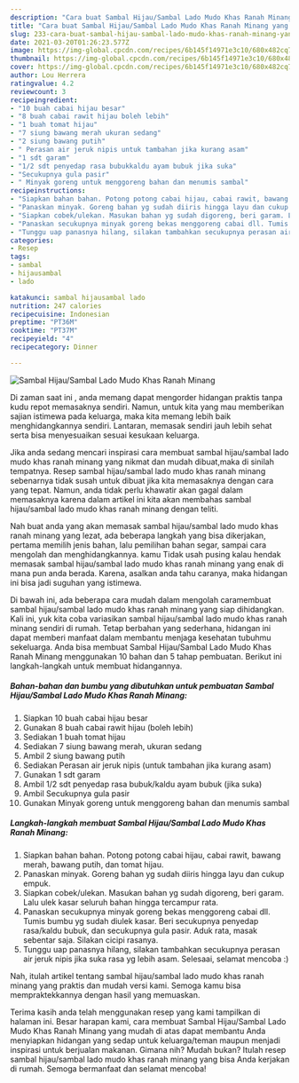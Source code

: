 ```yaml
---
description: "Cara buat Sambal Hijau/Sambal Lado Mudo Khas Ranah Minang yang lezat dan Mudah Dibuat"
title: "Cara buat Sambal Hijau/Sambal Lado Mudo Khas Ranah Minang yang lezat dan Mudah Dibuat"
slug: 233-cara-buat-sambal-hijau-sambal-lado-mudo-khas-ranah-minang-yang-lezat-dan-mudah-dibuat
date: 2021-03-20T01:26:23.577Z
image: https://img-global.cpcdn.com/recipes/6b145f14971e3c10/680x482cq70/sambal-hijausambal-lado-mudo-khas-ranah-minang-foto-resep-utama.jpg
thumbnail: https://img-global.cpcdn.com/recipes/6b145f14971e3c10/680x482cq70/sambal-hijausambal-lado-mudo-khas-ranah-minang-foto-resep-utama.jpg
cover: https://img-global.cpcdn.com/recipes/6b145f14971e3c10/680x482cq70/sambal-hijausambal-lado-mudo-khas-ranah-minang-foto-resep-utama.jpg
author: Lou Herrera
ratingvalue: 4.2
reviewcount: 3
recipeingredient:
- "10 buah cabai hijau besar"
- "8 buah cabai rawit hijau boleh lebih"
- "1 buah tomat hijau"
- "7 siung bawang merah ukuran sedang"
- "2 siung bawang putih"
- " Perasan air jeruk nipis untuk tambahan jika kurang asam"
- "1 sdt garam"
- "1/2 sdt penyedap rasa bubukkaldu ayam bubuk jika suka"
- "Secukupnya gula pasir"
- " Minyak goreng untuk menggoreng bahan dan menumis sambal"
recipeinstructions:
- "Siapkan bahan bahan. Potong potong cabai hijau, cabai rawit, bawang merah, bawang putih, dan tomat hijau."
- "Panaskan minyak. Goreng bahan yg sudah diiris hingga layu dan cukup empuk."
- "Siapkan cobek/ulekan. Masukan bahan yg sudah digoreng, beri garam. Lalu ulek kasar seluruh bahan hingga tercampur rata."
- "Panaskan secukupnya minyak goreng bekas menggoreng cabai dll. Tumis bumbu yg sudah diulek kasar. Beri secukupnya penyedap rasa/kaldu bubuk, dan secukupnya gula pasir. Aduk rata, masak sebentar saja. Silakan cicipi rasanya."
- "Tunggu uap panasnya hilang, silakan tambahkan secukupnya perasan air jeruk nipis jika suka rasa yg lebih asam. Selesaai, selamat mencoba :)"
categories:
- Resep
tags:
- sambal
- hijausambal
- lado

katakunci: sambal hijausambal lado 
nutrition: 247 calories
recipecuisine: Indonesian
preptime: "PT36M"
cooktime: "PT37M"
recipeyield: "4"
recipecategory: Dinner

---
```



![Sambal Hijau/Sambal Lado Mudo Khas Ranah Minang](https://img-global.cpcdn.com/recipes/6b145f14971e3c10/680x482cq70/sambal-hijausambal-lado-mudo-khas-ranah-minang-foto-resep-utama.jpg)

Di zaman  saat ini , anda memang dapat mengorder hidangan praktis tanpa kudu repot memasaknya sendiri. Namun, untuk kita yang mau memberikan sajian istimewa pada keluarga, maka kita memang lebih baik menghidangkannya sendiri. Lantaran, memasak sendiri jauh lebih sehat serta bisa menyesuaikan sesuai kesukaan keluarga.

Jika anda sedang mencari inspirasi cara membuat sambal hijau/sambal lado mudo khas ranah minang yang nikmat dan mudah dibuat,maka di sinilah tempatnya. Resep sambal hijau/sambal lado mudo khas ranah minang  sebenarnya tidak susah untuk dibuat jika kita memasaknya dengan cara yang tepat. Namun, anda tidak perlu khawatir akan gagal dalam memasaknya 
karena dalam artikel ini kita akan membahas sambal hijau/sambal lado mudo khas ranah minang dengan teliti.  



Nah buat anda yang akan memasak sambal hijau/sambal lado mudo khas ranah minang yang lezat, ada beberapa langkah yang bisa dikerjakan, pertama memilih jenis bahan, lalu pemilihan bahan segar, sampai cara mengolah dan menghidangkannya. kamu Tidak usah pusing kalau hendak memasak sambal hijau/sambal lado mudo khas ranah minang yang enak di mana pun anda berada. Karena, asalkan anda  tahu caranya, maka hidangan ini bisa jadi suguhan yang istimewa.

Di bawah ini, ada beberapa cara mudah dalam mengolah caramembuat sambal hijau/sambal lado mudo khas ranah minang yang siap dihidangkan. Kali ini, yuk kita coba variasikan sambal hijau/sambal lado mudo khas ranah minang sendiri di rumah. Tetap berbahan yang sederhana, hidangan ini dapat memberi manfaat dalam membantu menjaga kesehatan tubuhmu sekeluarga. Anda bisa membuat Sambal Hijau/Sambal Lado Mudo Khas Ranah Minang menggunakan 10 bahan dan 5 tahap pembuatan. Berikut ini langkah-langkah untuk membuat hidangannya.

<!--inarticleads1-->

##### Bahan-bahan dan bumbu yang dibutuhkan untuk pembuatan Sambal Hijau/Sambal Lado Mudo Khas Ranah Minang:

1. Siapkan 10 buah cabai hijau besar
1. Gunakan 8 buah cabai rawit hijau (boleh lebih)
1. Sediakan 1 buah tomat hijau
1. Sediakan 7 siung bawang merah, ukuran sedang
1. Ambil 2 siung bawang putih
1. Sediakan  Perasan air jeruk nipis (untuk tambahan jika kurang asam)
1. Gunakan 1 sdt garam
1. Ambil 1/2 sdt penyedap rasa bubuk/kaldu ayam bubuk (jika suka)
1. Ambil Secukupnya gula pasir
1. Gunakan  Minyak goreng untuk menggoreng bahan dan menumis sambal




<!--inarticleads2-->

##### Langkah-langkah membuat Sambal Hijau/Sambal Lado Mudo Khas Ranah Minang:

1. Siapkan bahan bahan. Potong potong cabai hijau, cabai rawit, bawang merah, bawang putih, dan tomat hijau.
1. Panaskan minyak. Goreng bahan yg sudah diiris hingga layu dan cukup empuk.
1. Siapkan cobek/ulekan. Masukan bahan yg sudah digoreng, beri garam. Lalu ulek kasar seluruh bahan hingga tercampur rata.
1. Panaskan secukupnya minyak goreng bekas menggoreng cabai dll. Tumis bumbu yg sudah diulek kasar. Beri secukupnya penyedap rasa/kaldu bubuk, dan secukupnya gula pasir. Aduk rata, masak sebentar saja. Silakan cicipi rasanya.
1. Tunggu uap panasnya hilang, silakan tambahkan secukupnya perasan air jeruk nipis jika suka rasa yg lebih asam. Selesaai, selamat mencoba :)




Nah, itulah artikel tentang  sambal hijau/sambal lado mudo khas ranah minang  yang praktis dan mudah versi kami. Semoga kamu bisa mempraktekkannya dengan hasil yang memuaskan. 

Terima kasih anda telah menggunakan resep yang kami tampilkan di halaman ini. Besar harapan kami, cara membuat  Sambal Hijau/Sambal Lado Mudo Khas Ranah Minang yang mudah di atas dapat membantu Anda menyiapkan hidangan yang sedap untuk keluarga/teman maupun menjadi inspirasi untuk berjualan makanan. Gimana nih? Mudah bukan? Itulah resep sambal hijau/sambal lado mudo khas ranah minang yang bisa Anda kerjakan di rumah. Semoga bermanfaat dan selamat mencoba!

